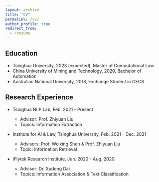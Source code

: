 ```yaml
---
layout: archive
title: "CV"
permalink: /cv/
author_profile: true
redirect_from:
  - /resume
---
```


## Education
* Tsinghua University, 2023 (expected), Master of Computational Law
* China University of Mining and Technology, 2020, Bachelor of Automation
* Australian National University, 2018, Exchange Student in CECS

## Research Experience
* Tsinghua NLP Lab, Feb. 2021 - Present
  * Advisor: Prof. Zhiyuan Liu
  * Topics: Information Extraction

* Institute for AI & Law, Tsinghua University, Feb. 2021 - Dec. 2021
  * Advisors: Prof. Weixing Shen & Prof. Zhiyuan Liu
  * Topic: Information Retrieval

* iFlytek Research Institute, Jun. 2020 - Aug. 2020
  * Advisor: Dr. Xudong Dai
  * Topics: Information Association & Text Classification
 